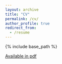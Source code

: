 ```yaml
---
layout: archive
title: "CV"
permalink: /cv/
author_profile: true
redirect_from:
  - /resume
---
```


{% include base_path %}



<a href="https://github.com/celis/celis.github.io/blob/master/files/cv.pdf" download>Available in pdf</a>

